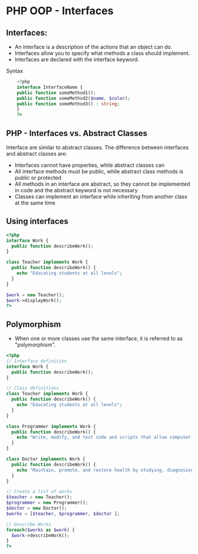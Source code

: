 # PHP OOP - Interfaces

## Interfaces:

- An interface is a description of the actions that an object can do.
- Interfaces allow you to specify what methods a class should implement.
- Interfaces are declared with the interface keyword.

Syntax

```php
    <?php
    interface InterfaceName {
    public function someMethod1();
    public function someMethod2($name, $color);
    public function someMethod3() : string;
    }
    ?>
```

## PHP - Interfaces vs. Abstract Classes

Interface are similar to abstract classes. The difference between interfaces and abstract classes are:

- Interfaces cannot have properties, while abstract classes can
- All interface methods must be public, while abstract class methods is public or protected
- All methods in an interface are abstract, so they cannot be implemented in code and the abstract keyword is not necessary
- Classes can implement an interface while inheriting from another class at the same time

## Using interfaces

```php
<?php
interface Work {
  public function describeWork();
}

class Teacher implements Work {
  public function describeWork() {
    echo "Educating students at all levels";
  }
}

$work = new Teacher();
$work->displayWork();
?>
```

## Polymorphism

- When one or more classes use the same interface, it is referred to as "polymorphism".

```php
<?php
// Interface definition
interface Work {
  public function describeWork();
}

// Class definitions
class Teacher implements Work {
  public function describeWork() {
    echo "Educating students at all levels";
  }
}

class Programmer implements Work {
  public function describeWork() {
    echo "Write, modify, and test code and scripts that allow computer software and applications to function properly";
  }
}

class Doctor implements Work {
  public function describeWork() {
    echo "Maintain, promote, and restore health by studying, diagnosing, and treating injuries and diseases";
  }
}

// Create a list of works
$teacher = new Teacher();
$programmer = new Programmer();
$doctor = new Doctor();
$works = [$teacher, $programmer, $doctor ];

// Describe Works
foreach($works as $work) {
  $work->describeWork();
}
?>
```
